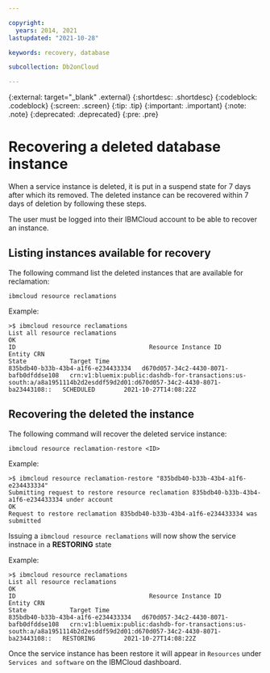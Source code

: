 ```yaml
---

copyright:
  years: 2014, 2021
lastupdated: "2021-10-28"

keywords: recovery, database

subcollection: Db2onCloud

---
```


 
{:external: target="_blank" .external}
{:shortdesc: .shortdesc}
{:codeblock: .codeblock}
{:screen: .screen}
{:tip: .tip}
{:important: .important}
{:note: .note}
{:deprecated: .deprecated}
{:pre: .pre}

# Recovering a deleted database instance

When a service instance is deleted, it is put in a suspend state for 7 days after which its removed.  The deleted instance can be recovered within 7 days of deletion by following these steps.

The user must be logged into their IBMCloud account to be able to recover an instance.

## Listing instances available for recovery
The following command list the deleted instances that are available for reclamation:
```
ibmcloud resource reclamations
```

Example:
```
>$ ibmcloud resource reclamations
List all resource reclamations
OK
ID                                     Resource Instance ID                   Entity CRN                                                                                                                         State            Target Time
835bdb40-b33b-43b4-a1f6-e234433334   d670d057-34c2-4430-8071-bafb0dfddse108   crn:v1:bluemix:public:dashdb-for-transactions:us-south:a/a8a1951114b2d2esddf59d2d01:d670d057-34c2-4430-8071-ba23443108::   SCHEDULED        2021-10-27T14:08:22Z
```


## Recovering the deleted the instance
The following command will recover the deleted service instance:
```
ibmcloud resource reclamation-restore <ID>
```

Example:
```
>$ ibmcloud resource reclamation-restore "835bdb40-b33b-43b4-a1f6-e234433334"
Submitting request to restore resource reclamation 835bdb40-b33b-43b4-a1f6-e234433334 under account 
OK
Request to restore reclamation 835bdb40-b33b-43b4-a1f6-e234433334 was submitted
```

Issuing a `ibmcloud resource reclamations` will now show the service instnace in a **RESTORING** state

Example:
```
>$ ibmcloud resource reclamations
List all resource reclamations
OK
ID                                     Resource Instance ID                   Entity CRN                                                                                                                         State            Target Time
835bdb40-b33b-43b4-a1f6-e234433334   d670d057-34c2-4430-8071-bafb0dfddse108   crn:v1:bluemix:public:dashdb-for-transactions:us-south:a/a8a1951114b2d2esddf59d2d01:d670d057-34c2-4430-8071-ba23443108::   RESTORING        2021-10-27T14:08:22Z
```

Once the service instance has been restore it will appear in `Resources` under `Services and software` on the IBMCloud dashboard.